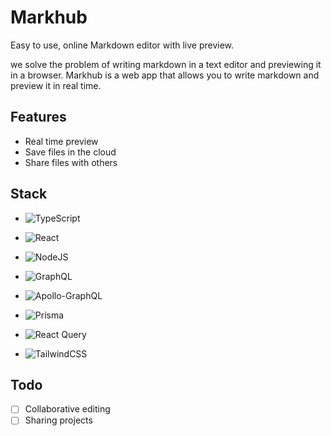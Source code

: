 # Markhub

Easy to use, online Markdown editor with live preview.

we solve the problem of writing markdown in a text editor and previewing it in a browser. Markhub is a web app that allows you to write markdown and preview it in real time.

## Features

- Real time preview
- Save files in the cloud
- Share files with others

## Stack

- ![TypeScript](https://img.shields.io/badge/typescript-%23007ACC.svg?style=for-the-badge&logo=typescript&logoColor=white)

- ![React](https://img.shields.io/badge/react-%2320232a.svg?style=for-the-badge&logo=react&logoColor=%2361DAFB)

- ![NodeJS](https://img.shields.io/badge/node.js-6DA55F?style=for-the-badge&logo=node.js&logoColor=white)

- ![GraphQL](https://img.shields.io/badge/-GraphQL-E10098?style=for-the-badge&logo=graphql&logoColor=white)

- ![Apollo-GraphQL](https://img.shields.io/badge/-ApolloGraphQL-311C87?style=for-the-badge&logo=apollo-graphql)

- ![Prisma](https://img.shields.io/badge/Prisma-3982CE?style=for-the-badge&logo=Prisma&logoColor=white)

- ![React Query](https://img.shields.io/badge/-React%20Query-FF4154?style=for-the-badge&logo=react%20query&logoColor=white)

- ![TailwindCSS](https://img.shields.io/badge/tailwindcss-%2338B2AC.svg?style=for-the-badge&logo=tailwind-css&logoColor=white)

## Todo

- [ ] Collaborative editing
- [ ] Sharing projects
